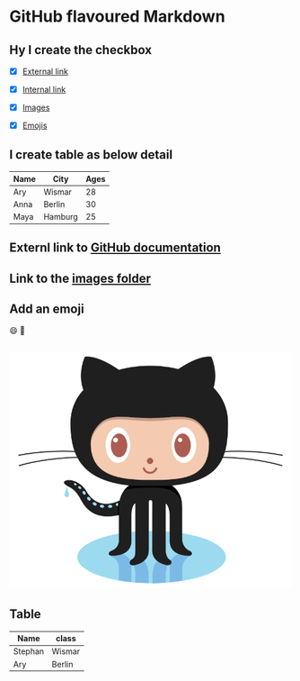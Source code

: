 # GitHub flavoured Markdown

## Hy I create the checkbox 

- [x] [External link](#external-link)
- [x] [Internal link](#internal-link)
- [x] [Images](#images)
- [x] [Emojis](#emojis)


## I create table as below detail 

| Name     | City     | Ages     |
| -------- | -------- | -------- |
| Ary      | Wismar   | 28       |
| Anna     | Berlin   | 30       |
| Maya     | Hamburg  | 25       |

## Externl link to [GitHub documentation](https://help.github.com/en) 

## Link to the [images folder](https://github.com/Aryanipuspitasari/authoring/blob/main/logo.png)

## Add an emoji

:smile:
:slightly_smiling_face:
  
## ![image](logo.png)

## Table 
| Name     | class     | 
| -------- | --------  | 
| Stephan  | Wismar    | 
| Ary      | Berlin    | 

